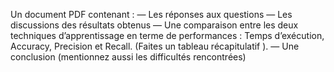 Un document PDF contenant :
    — Les réponses aux questions
    — Les discussions des résultats obtenus
    — Une comparaison entre les deux techniques d’apprentissage en terme de performances : Temps d’exécution, Accuracy, Precision et Recall. (Faites un tableau récapitulatif ).
    — Une conclusion (mentionnez aussi les difficultés rencontrées)